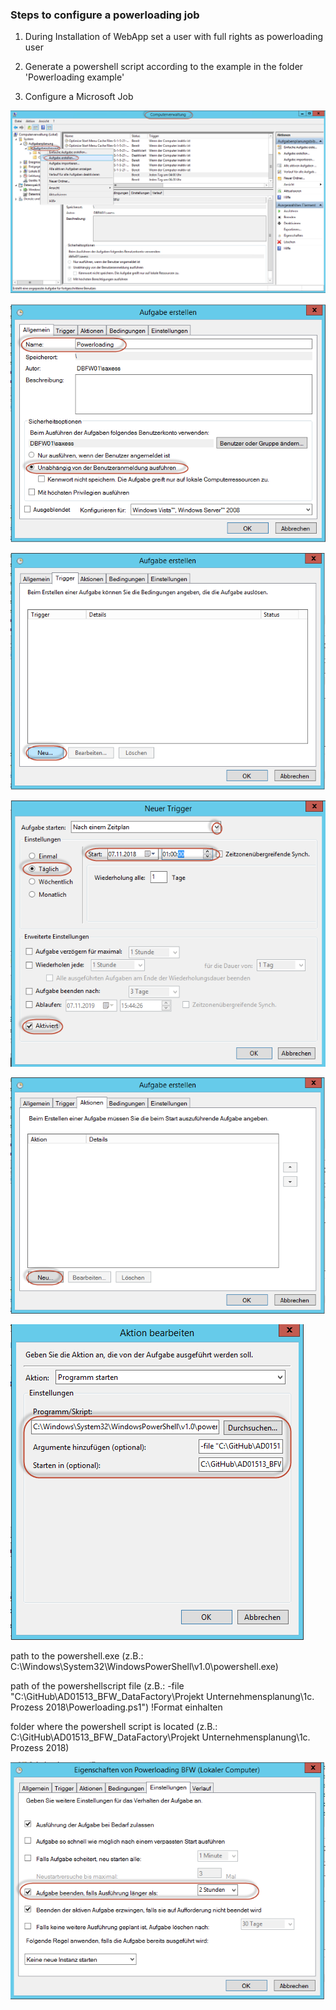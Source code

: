 
### Steps to configure a powerloading job

1. During Installation of WebApp set a user with full rights as powerloading user  

2. Generate a powershell script according to the example in the folder 'Powerloading example'

3. Configure a Microsoft Job

![Pic](Images/a_Aufgabe.PNG)

![Pic](Images/b_Name.PNG)

![Pic](Images/c_Trigger.PNG)

![Pic](Images/d_Zeitplan.PNG)

![Pic](Images/e_Aktion.PNG)

![Pic](Images/f_Pfade.PNG)

path to the powershell.exe (z.B.: C:\Windows\System32\WindowsPowerShell\v1.0\powershell.exe)

path of the powershellscript file (z.B.: -file "C:\GitHub\AD01513_BFW_DataFactory\Projekt Unternehmensplanung\1c. Prozess 2018\Powerloading.ps1") !Format einhalten

folder where the powershell script is located (z.B.: C:\GitHub\AD01513_BFW_DataFactory\Projekt Unternehmensplanung\1c. Prozess 2018)

![Pic](images/g_Timeout.PNG)


